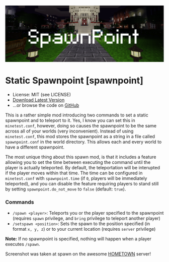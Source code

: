 ![Screenshot](screenshot.png)

Static Spawnpoint [spawnpoint]
================================
* License: MIT (see LICENSE)
* [Download Latest Version](https://github.com/octacian/spawnpoint/archive/master.zip)
* ...or browse the code on [GitHub](https://github.com/octacian/spawnpoint)

This is a rather simple mod introducing two commands to set a static spawnpoint and to teleport to it. Yes, I know you can set this in `minetest.conf`, however, doing so causes the spawnpoint to be the same across all of your worlds (very inconvenient). Instead of using `minetest.conf`, this mod stores the spawnpoint as a string in a file called `spawnpoint.conf` in the world directory. This allows each and every world to have a different spawnpoint.

The most unique thing about this spawn mod, is that it includes a feature allowing you to set the time between executing the command until the player is actually teleported. By default, the teleportation will be interupted if the player moves within that time. The time can be configured in `minetest.conf` with `spawnpoint.time` (if `0`, players will be immediately teleported), and you can disable the feature requiring players to stand still by setting `spawnpoint.do_not_move` to `false` (default: `true`).

### Commands
- `/spawn <player>`: Teleports you or the player specified to the spawnpoint (requires `spawn` privilege, and `bring` privilege to teleport another player)
- `/setspawn <position>`: Sets the spawn to the position specified (in format `x, y, z`) or to your current location (requires `server` privilege)

__Note:__ If no spawnpoint is specified, nothing will happen when a player executes `/spawn`.

Screenshot was taken at spawn on the awesome [HOMETOWN](https://forum.minetest.net/viewtopic.php?f=10&t=16699) server!